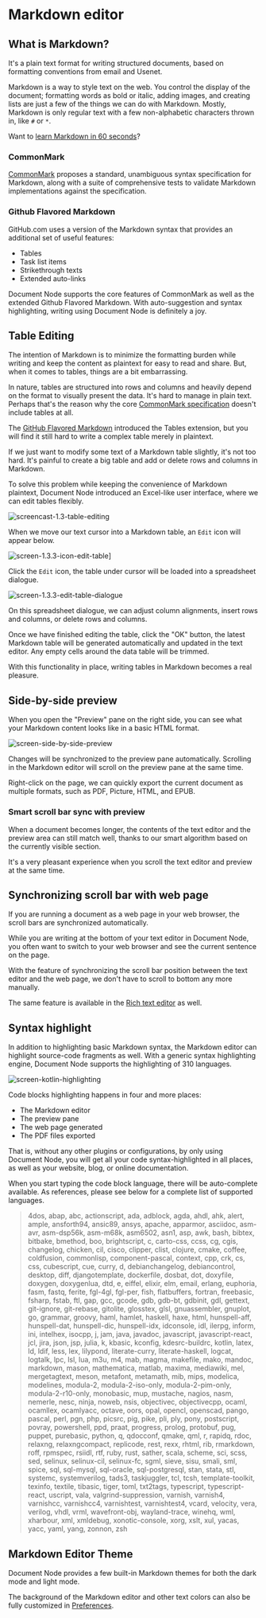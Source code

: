 # Markdown editor

## What is Markdown?

It's a plain text format for writing structured documents, based on formatting conventions from email and Usenet.

Markdown is a way to style text on the web. You control the display of the document; formatting words as bold or italic, adding images, and creating lists are just a few of the things we can do with Markdown. Mostly, Markdown is only regular text with a few non-alphabetic characters thrown in, like `#` or `*`.

Want to [learn Markdown in 60 seconds](https://commonmark.org/help/)?

### CommonMark

[CommonMark](https://commonmark.org/) proposes a standard, unambiguous syntax specification for Markdown, along with a suite of comprehensive tests to validate Markdown implementations against the specification.

### Github Flavored Markdown

GitHub.com uses a version of the Markdown syntax that provides an additional set of useful features:

* Tables
* Task list items
* Strikethrough texts
* Extended auto-links

Document Node supports the core features of CommonMark as well as the extended Github Flavored Markdown. With auto-suggestion and syntax highlighting, writing using Document Node is definitely a joy.

## Table Editing

The intention of Markdown is to minimize the formatting burden while writing and keep the content as plaintext for easy to read and share. But, when it comes to tables, things are a bit embarrassing.

In nature, tables are structured into rows and columns and heavily depend on the format to visually present the data. It's hard to manage in plain text. Perhaps that's the reason why the core [CommonMark specification](https://spec.commonmark.org/current/) doesn't include tables at all.

The [GitHub Flavored Markdown](https://github.github.com/gfm/) introduced the Tables extension, but you will find it still hard to write a complex table merely in plaintext.

If we just want to modify some text of a Markdown table slightly, it's not too hard. It's painful to create a big table and add or delete rows and columns in Markdown.

To solve this problem while keeping the convenience of Markdown plaintext, Document Node introduced an Excel-like user interface, where we can edit tables flexibly.

![screencast-1.3-table-editing](screencast-1.3-table-editing.gif)

When we move our text cursor into a Markdown table, an `Edit` icon will appear below.

![screen-1.3.3-icon-edit-table](screen-1.3.3-icon-edit-table.png)]

Click the `Edit` icon, the table under cursor will be loaded into a spreadsheet dialogue.

![screen-1.3.3-edit-table-dialogue](screen-1.3.3-edit-table-dialogue.png)

On this spreadsheet dialogue, we can adjust column alignments, insert rows and columns, or delete rows and columns.

Once we have finished editing the table, click the "OK" button, the latest Markdown table will be generated automatically and updated in the text editor. Any empty cells around the data table will be trimmed.

With this functionality in place, writing tables in Markdown becomes a real pleasure. 

## Side-by-side preview

When you open the "Preview" pane on the right side, you can see what your Markdown content looks like in a basic HTML format.

![screen-side-by-side-preview](screen-side-by-side-preview.png)

Changes will be synchronized to the preview pane automatically. Scrolling in the Markdown editor will scroll on the preview pane at the same time.

Right-click on the page, we can quickly export the current document as multiple formats, such as PDF, Picture, HTML, and EPUB.

### Smart scroll bar sync with preview

When a document becomes longer, the contents of the text editor and the preview area can still match well, thanks to our smart algorithm based on the currently visible section.

It's a very pleasant experience when you scroll the text editor and preview at the same time.

## Synchronizing scroll bar with web page

If you are running a document as a web page in your web browser, the scroll bars are synchronized automatically.

While you are writing at the bottom of your text editor in Document Node, you often want to switch to your web browser and see the current sentence on the page. 

With the feature of synchronizing the scroll bar position between the text editor and the web page, we don't have to scroll to bottom any more manually.

The same feature is available in the [Rich text editor](Rich%20text%20editor.md) as well.

## Syntax highlight

In addition to highlighting basic Markdown syntax, the Markdown editor can highlight source-code fragments as well. With a generic syntax highlighting engine, Document Node supports the highlighting of 310 languages.

![screen-kotlin-highlighting](../release-notes/screen-kotlin-highlighting.png)

Code blocks highlighting happens in four and more places:

* The Markdown editor
* The preview pane
* The web page generated
* The PDF files exported

That is, without any other plugins or configurations, by only using Document Node, you will get all your code syntax-highlighted in all places, as well as your website, blog, or online documentation.

When you start typing the code block language, there will be auto-complete available. As references, please see below for a complete list of supported languages.

> 4dos, abap, abc, actionscript, ada, adblock, 
> agda, ahdl, ahk, alert, ample, ansforth94, 
> ansic89, ansys, apache, apparmor, asciidoc, 
> asm-avr, asm-dsp56k, asm-m68k, asm6502, 
> asn1, asp, awk, bash, bibtex, bitbake, 
> bmethod, boo, brightscript, c, carto-css, 
> ccss, cg, cgis, changelog, chicken, cil, 
> cisco, clipper, clist, clojure, cmake, coffee, 
> coldfusion, commonlisp, component-pascal, 
> context, cpp, crk, cs, css, cubescript, cue, 
> curry, d, debianchangelog, debiancontrol, 
> desktop, diff, djangotemplate, dockerfile, 
> dosbat, dot, doxyfile, doxygen, doxygenlua, 
> dtd, e, eiffel, elixir, elm, email, erlang, 
> euphoria, fasm, fastq, ferite, fgl-4gl, 
> fgl-per, fish, flatbuffers, fortran, freebasic, 
> fsharp, fstab, ftl, gap, gcc, gcode, gdb, 
> gdb-bt, gdbinit, gdl, gettext, git-ignore, 
> git-rebase, gitolite, glosstex, glsl, 
> gnuassembler, gnuplot, go, grammar, groovy, 
> haml, hamlet, haskell, haxe, html, 
> hunspell-aff, hunspell-dat, hunspell-dic, 
> hunspell-idx, idconsole, idl, ilerpg, inform, 
> ini, intelhex, isocpp, j, jam, java, javadoc, 
> javascript, javascript-react, jcl, jira, json, 
> jsp, julia, k, kbasic, kconfig, kdesrc-buildrc, 
> kotlin, latex, ld, ldif, less, lex, lilypond, 
> literate-curry, literate-haskell, logcat, logtalk, 
> lpc, lsl, lua, m3u, m4, mab, magma, makefile, 
> mako, mandoc, markdown, mason, mathematica, 
> matlab, maxima, mediawiki, mel, mergetagtext, 
> meson, metafont, metamath, mib, mips, 
> modelica, modelines, modula-2, 
> modula-2-iso-only, modula-2-pim-only, 
> modula-2-r10-only, monobasic, mup, mustache, 
> nagios, nasm, nemerle, nesc, ninja, noweb, 
> nsis, objectivec, objectivecpp, ocaml, ocamllex, 
> ocamlyacc, octave, oors, opal, opencl, openscad, 
> pango, pascal, perl, pgn, php, picsrc, pig, pike, 
> pli, ply, pony, postscript, povray, powershell, 
> ppd, praat, progress, prolog, protobuf, pug, 
> puppet, purebasic, python, q, qdocconf, qmake, 
> qml, r, rapidq, rdoc, relaxng, relaxngcompact, 
> replicode, rest, rexx, rhtml, rib, rmarkdown, 
> roff, rpmspec, rsiidl, rtf, ruby, rust, sather, 
> scala, scheme, sci, scss, sed, selinux, 
> selinux-cil, selinux-fc, sgml, sieve, sisu, 
> smali, sml, spice, sql, sql-mysql, sql-oracle, 
> sql-postgresql, stan, stata, stl, systemc, 
> systemverilog, tads3, taskjuggler, tcl, tcsh, 
> template-toolkit, texinfo, textile, tibasic, 
> tiger, toml, txt2tags, typescript, 
> typescript-react, uscript, vala, 
> valgrind-suppression, varnish, varnish4, 
> varnishcc, varnishcc4, varnishtest, varnishtest4, 
> vcard, velocity, vera, verilog, vhdl, vrml, 
> wavefront-obj, wayland-trace, winehq, wml, 
> xharbour, xml, xmldebug, xonotic-console, xorg, 
> xslt, xul, yacas, yacc, yaml, yang, zonnon, zsh

## Markdown Editor Theme

Document Node provides a few built-in Markdown themes for both the dark mode and light mode.

The background of the Markdown editor and other text colors can also be fully customized in [Preferences](Preferences.md).

